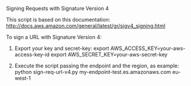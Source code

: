 Signing Requests with Signature Version 4

This script is based on this documentation:
http://docs.aws.amazon.com/general/latest/gr/sigv4_signing.html

To sign a URL with Signature Version 4:

1) Export your key and secret-key:
   export AWS_ACCESS_KEY=your-aws-access-key-id
   export AWS_SECRET_KEY=your-aws-secret-key
   
2) Execute the script passing the endpoint and the region, as example:
   python sign-req-url-v4.py my-endpoint-test.es.amazonaws.com eu-west-1
   
   




